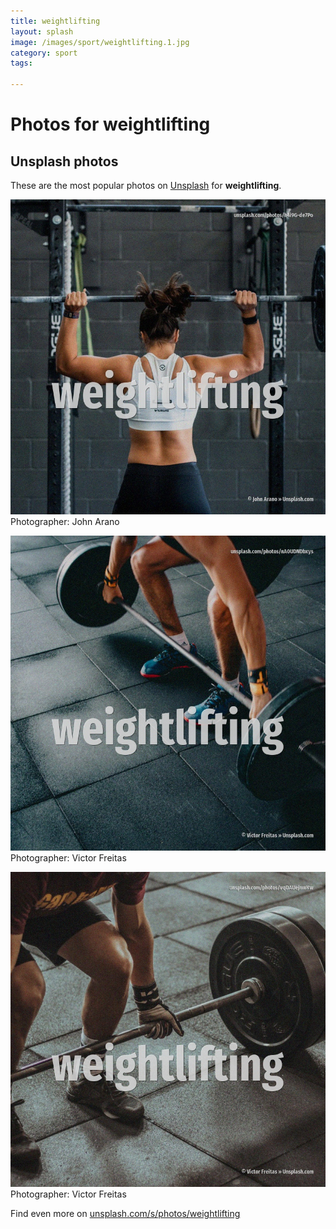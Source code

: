 ```yaml
---
title: weightlifting
layout: splash
image: /images/sport/weightlifting.1.jpg
category: sport
tags:

---
```

# Photos for weightlifting
 
## Unsplash photos
These are the most popular photos on [Unsplash](https://unsplash.com) for **weightlifting**.
 
![weightlifting](/images/sport/weightlifting.1.jpg)
Photographer:  John Arano
 
![weightlifting](/images/sport/weightlifting.2.jpg)
Photographer:  Victor Freitas
 
![weightlifting](/images/sport/weightlifting.3.jpg)
Photographer:  Victor Freitas
 
Find even more on [unsplash.com/s/photos/weightlifting](https://unsplash.com/s/photos/weightlifting)
 

